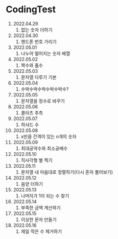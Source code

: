 # CodingTest

1. 2022.04.29
   1. 없는 숫자 더하기
2. 2022.04.30
   1. 핸드폰 번호 가리기
3. 2022.05.01
   1. 나누어 떨어지는 숫자 배열
4. 2022.05.02
   1. 짝수와 홀수
5. 2022.05.03
   1. 문자열 다루기 기본
6. 2022.05.04
   1. 수박수박수박수박수박수?
7. 2022.05.05
   1. 문자열을 정수로 바꾸기
8. 2022.05.06
   1. 콜라츠 추측
9. 2022.05.07
   1. 하샤드 수
10. 2022.05.08
    1. x만큼 간격이 있는 n개의 숫자
11. 2022.05.09
    1. 최대공약수와 최소공배수
12. 2022.05.10
    1. 직사각형 별 찍기
13. 2022.05.11
    1. 문자열 내 마음대로 정렬하기(다시 혼자 풀어보기)
14. 2022.05.12
    1. 음양 더하기
15. 2022.05.13
    1. 나머지가 1이 되는 수 찾기
16. 2022.05.14
    1. 부족한 금액 계산하기
17. 2022.05.15
    1. 이상한 문자 만들기
18. 2022.05.16
    1. 제일 작은 수 제거하기